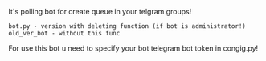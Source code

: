 It's polling bot for create queue in your telgram groups!

    bot.py - version with deleting function (if bot is administrator!)
    old_ver_bot - without this func
For use this bot u need to specify your bot telegram bot token in congig.py!
